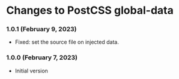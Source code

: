 # Changes to PostCSS global-data

### 1.0.1 (February 9, 2023)

- Fixed: set the source file on injected data.

### 1.0.0 (February 7, 2023)

- Initial version
